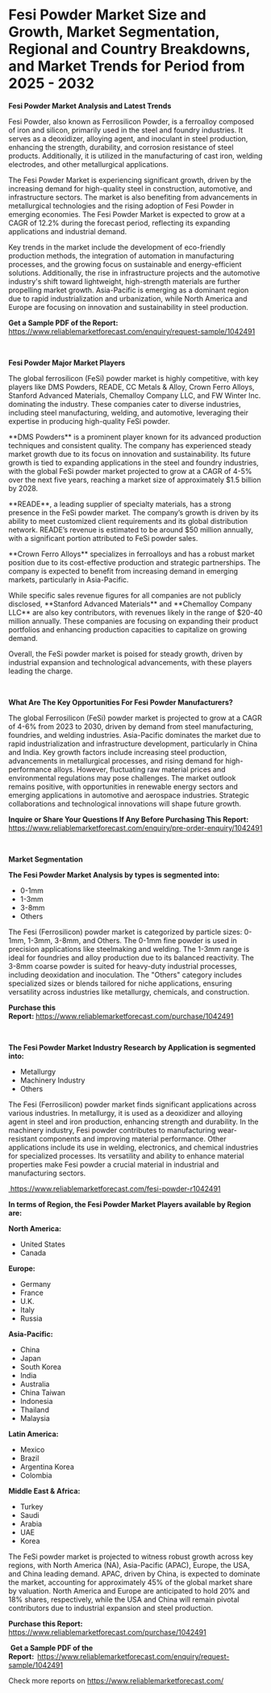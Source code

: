 <p><h1>Fesi Powder Market Size and Growth, Market Segmentation, Regional and Country Breakdowns, and Market Trends for Period from 2025 -  2032</h1></p><p><strong>Fesi Powder Market Analysis and Latest Trends</strong></p>
<p><p>Fesi Powder, also known as Ferrosilicon Powder, is a ferroalloy composed of iron and silicon, primarily used in the steel and foundry industries. It serves as a deoxidizer, alloying agent, and inoculant in steel production, enhancing the strength, durability, and corrosion resistance of steel products. Additionally, it is utilized in the manufacturing of cast iron, welding electrodes, and other metallurgical applications.</p><p>The Fesi Powder Market is experiencing significant growth, driven by the increasing demand for high-quality steel in construction, automotive, and infrastructure sectors. The market is also benefiting from advancements in metallurgical technologies and the rising adoption of Fesi Powder in emerging economies. The Fesi Powder Market is expected to grow at a CAGR of 12.2% during the forecast period, reflecting its expanding applications and industrial demand.</p><p>Key trends in the market include the development of eco-friendly production methods, the integration of automation in manufacturing processes, and the growing focus on sustainable and energy-efficient solutions. Additionally, the rise in infrastructure projects and the automotive industry's shift toward lightweight, high-strength materials are further propelling market growth. Asia-Pacific is emerging as a dominant region due to rapid industrialization and urbanization, while North America and Europe are focusing on innovation and sustainability in steel production.</p></p>
<p><strong>Get a Sample PDF of the Report:&nbsp;</strong> <a href="https://www.reliablemarketforecast.com/enquiry/request-sample/1042491?utm_campaign=1929&utm_medium=2&utm_source=Github&utm_content=ia&utm_term=24012025&utm_id=fesi-powder">https://www.reliablemarketforecast.com/enquiry/request-sample/1042491</a></p>
<p>&nbsp;</p>
<p><strong>Fesi Powder Major Market Players</strong></p>
<p><p>The global ferrosilicon (FeSi) powder market is highly competitive, with key players like DMS Powders, READE, CC Metals & Alloy, Crown Ferro Alloys, Stanford Advanced Materials, Chemalloy Company LLC, and FW Winter Inc. dominating the industry. These companies cater to diverse industries, including steel manufacturing, welding, and automotive, leveraging their expertise in producing high-quality FeSi powder.</p><p>**DMS Powders** is a prominent player known for its advanced production techniques and consistent quality. The company has experienced steady market growth due to its focus on innovation and sustainability. Its future growth is tied to expanding applications in the steel and foundry industries, with the global FeSi powder market projected to grow at a CAGR of 4-5% over the next five years, reaching a market size of approximately $1.5 billion by 2028.</p><p>**READE**, a leading supplier of specialty materials, has a strong presence in the FeSi powder market. The company’s growth is driven by its ability to meet customized client requirements and its global distribution network. READE’s revenue is estimated to be around $50 million annually, with a significant portion attributed to FeSi powder sales.</p><p>**Crown Ferro Alloys** specializes in ferroalloys and has a robust market position due to its cost-effective production and strategic partnerships. The company is expected to benefit from increasing demand in emerging markets, particularly in Asia-Pacific.</p><p>While specific sales revenue figures for all companies are not publicly disclosed, **Stanford Advanced Materials** and **Chemalloy Company LLC** are also key contributors, with revenues likely in the range of $20-40 million annually. These companies are focusing on expanding their product portfolios and enhancing production capacities to capitalize on growing demand.</p><p>Overall, the FeSi powder market is poised for steady growth, driven by industrial expansion and technological advancements, with these players leading the charge.</p></p>
<p>&nbsp;</p>
<p><strong>What Are The Key Opportunities For Fesi Powder Manufacturers?</strong></p>
<p><p>The global Ferrosilicon (FeSi) powder market is projected to grow at a CAGR of 4-6% from 2023 to 2030, driven by demand from steel manufacturing, foundries, and welding industries. Asia-Pacific dominates the market due to rapid industrialization and infrastructure development, particularly in China and India. Key growth factors include increasing steel production, advancements in metallurgical processes, and rising demand for high-performance alloys. However, fluctuating raw material prices and environmental regulations may pose challenges. The market outlook remains positive, with opportunities in renewable energy sectors and emerging applications in automotive and aerospace industries. Strategic collaborations and technological innovations will shape future growth.</p></p>
<p><strong>Inquire or Share Your Questions If Any Before Purchasing This Report:</strong> <a href="https://www.reliablemarketforecast.com/enquiry/pre-order-enquiry/1042491?utm_campaign=1929&utm_medium=2&utm_source=Github&utm_content=ia&utm_term=24012025&utm_id=fesi-powder">https://www.reliablemarketforecast.com/enquiry/pre-order-enquiry/1042491</a></p>
<p>&nbsp;</p>
<p><strong>Market Segmentation</strong></p>
<p><strong>The Fesi Powder Market Analysis by types is segmented into:</strong></p>
<p><ul><li>0-1mm</li><li>1-3mm</li><li>3-8mm</li><li>Others</li></ul></p>
<p><p>The Fesi (Ferrosilicon) powder market is categorized by particle sizes: 0-1mm, 1-3mm, 3-8mm, and Others. The 0-1mm fine powder is used in precision applications like steelmaking and welding. The 1-3mm range is ideal for foundries and alloy production due to its balanced reactivity. The 3-8mm coarse powder is suited for heavy-duty industrial processes, including deoxidation and inoculation. The "Others" category includes specialized sizes or blends tailored for niche applications, ensuring versatility across industries like metallurgy, chemicals, and construction.</p></p>
<p><strong>Purchase this Report:&nbsp;</strong><a href="https://www.reliablemarketforecast.com/purchase/1042491?utm_campaign=1929&utm_medium=2&utm_source=Github&utm_content=ia&utm_term=24012025&utm_id=fesi-powder">https://www.reliablemarketforecast.com/purchase/1042491</a></p>
<p>&nbsp;</p>
<p><strong>The Fesi Powder Market Industry Research by Application is segmented into:</strong></p>
<p><ul><li>Metallurgy</li><li>Machinery Industry</li><li>Others</li></ul></p>
<p><p>The Fesi (Ferrosilicon) powder market finds significant applications across various industries. In metallurgy, it is used as a deoxidizer and alloying agent in steel and iron production, enhancing strength and durability. In the machinery industry, Fesi powder contributes to manufacturing wear-resistant components and improving material performance. Other applications include its use in welding, electronics, and chemical industries for specialized processes. Its versatility and ability to enhance material properties make Fesi powder a crucial material in industrial and manufacturing sectors.</p></p>
<p><a href="https://www.reliablemarketforecast.com/fesi-powder-r1042491?utm_campaign=1929&utm_medium=2&utm_source=Github&utm_content=ia&utm_term=24012025&utm_id=fesi-powder">&nbsp;https://www.reliablemarketforecast.com/fesi-powder-r1042491</a></p>
<p><strong>In terms of Region, the Fesi Powder Market Players available by Region are:</strong></p>
<p>
    <p> <strong> North America: </strong>
        <ul>
            <li>United States</li>
            <li>Canada</li>
        </ul>
        </p> 
    <p> <strong> Europe: </strong>
        <ul>
            <li>Germany</li>
            <li>France</li>
            <li>U.K.</li>
            <li>Italy</li>
            <li>Russia</li>
        </ul>
        </p> 
    <p> <strong> Asia-Pacific: </strong>
        <ul>
            <li>China</li>
            <li>Japan</li>
            <li>South Korea</li>
            <li>India</li>
            <li>Australia</li>
            <li>China Taiwan</li>
            <li>Indonesia</li>
            <li>Thailand</li>
            <li>Malaysia</li>
        </ul>
        </p> 
    <p> <strong> Latin America: </strong>
        <ul>
            <li>Mexico</li>
            <li>Brazil</li>
            <li>Argentina Korea</li>
            <li>Colombia</li>
        </ul>
        </p> 
    <p> <strong> Middle East & Africa: </strong>
        <ul>
            <li>Turkey</li>
            <li>Saudi</li>
            <li>Arabia</li>
            <li>UAE</li>
            <li>Korea</li>
        </ul>
    </p>
    </p>
<p><p>The FeSi powder market is projected to witness robust growth across key regions, with North America (NA), Asia-Pacific (APAC), Europe, the USA, and China leading demand. APAC, driven by China, is expected to dominate the market, accounting for approximately 45% of the global market share by valuation. North America and Europe are anticipated to hold 20% and 18% shares, respectively, while the USA and China will remain pivotal contributors due to industrial expansion and steel production.</p></p>
<p><strong>Purchase this Report: </strong><a href="https://www.reliablemarketforecast.com/purchase/1042491?utm_campaign=1929&utm_medium=2&utm_source=Github&utm_content=ia&utm_term=24012025&utm_id=fesi-powder">https://www.reliablemarketforecast.com/purchase/1042491</a></p>
<p>&nbsp;<strong>Get a Sample PDF of the Report:&nbsp;&nbsp;</strong><a href="https://www.reliablemarketforecast.com/enquiry/request-sample/1042491?utm_campaign=1929&utm_medium=2&utm_source=Github&utm_content=ia&utm_term=24012025&utm_id=fesi-powder">https://www.reliablemarketforecast.com/enquiry/request-sample/1042491</a></p>
<p><strong></strong></p>
<p>Check more reports on <a href="https://www.reliablemarketforecast.com/?utm_campaign=1929&utm_medium=2&utm_source=Github&utm_content=ia&utm_term=24012025&utm_id=fesi-powder">https://www.reliablemarketforecast.com/</a></p>